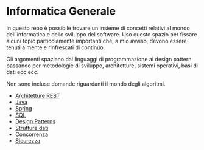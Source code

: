 # Informatica Generale
In questo repo è possibile trovare un insieme di concetti relativi al mondo dell'informatica e dello sviluppo del software. 
Uso questo spazio per fissare alcuni topic particolamente importanti che, a mio avviso, 
devono essere tenuti a mente e rinfrescati di continuo.

Gli argomenti spaziano dai linguaggi di programmazione ai design pattern passando per metodologie di sviluppo,
architetture, sistemi operativi, basi di dati ecc ecc.

Non sono incluse domande riguardanti il mondo degli algoritmi.

* [Architetture REST](https://github.com/Ema-jar/generalCSQuestions/blob/master/rest.md)
* [Java](https://github.com/Ema-jar/generalCSQuestions/blob/master/java.md)
* [Spring](https://github.com/Ema-jar/generalCSQuestions/blob/master/spring.md)
* [SQL](https://github.com/Ema-jar/generalCSQuestions/blob/master/sql.md)
* [Design Patterns](https://github.com/Ema-jar/generalCSQuestions/blob/master/design-patterns.md)
* [Strutture dati](https://github.com/Ema-jar/generalCSQuestions/blob/master/data-structures.md)
* [Concorrenza](https://github.com/Ema-jar/generalCSQuestions/blob/master/concurrency.md)
* [Sicurezza](https://github.com/Ema-jar/generalCSQuestions/blob/master/security.md)